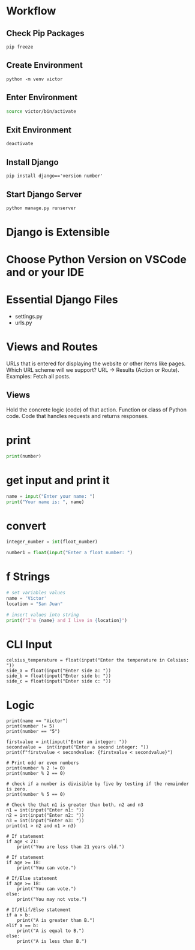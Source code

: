 # Workflow
## Check Pip Packages
```
pip freeze
```

## Create Environment
```
python -m venv victor
```

## Enter Environment
```bash
source victor/bin/activate
```

## Exit Environment
```
deactivate
```

## Install Django
```
pip install django=='version number'
```

## Start Django Server
```bash
python manage.py runserver
```

# Django is Extensible

# Choose Python Version on VSCode and or your IDE

# Essential Django Files
* settings.py
* urls.py

# Views and Routes
URLs that is entered for displaying the website or other items like pages. Which URL scheme will we support? URL -> Results (Action or Route). Examples: Fetch all posts.

## Views
Hold the concrete logic (code) of that action. Function or class of Python code. Code that handles requests and returns responses.

# print
```python
print(number)
```

# get input and print it
```python
name = input("Enter your name: ")
print("Your name is: ", name)
```

# convert
```python
integer_number = int(float_number)
```

```python
number1 = float(input("Enter a float number: ")
```

# f Strings
```python
# set variables values
name = 'Victor'
location = "San Juan"

# insert values into string
print(f"I'm {name} and I live in {location}")
```

# CLI Input
```
celsius_temperature = float(input("Enter the temperature in Celsius: "))
side_a = float(input("Enter side a: "))
side_b = float(input("Enter side b: "))
side_c = float(input("Enter side c: "))
```

# Logic
```
print(name == "Victor")
print(number != 5)
print(number == "5")

firstvalue = int(input("Enter an integer: "))
secondvalue =  int(input("Enter a second integer: "))
print(f"firstvalue < secondvalue: {firstvalue < secondvalue}")

# Print odd or even numbers
print(number % 2 != 0)
print(number % 2 == 0)

# check if a number is divisible by five by testing if the remainder is zero.
print(number % 5 == 0)

# Check the that n1 is greater than both, n2 and n3
n1 = int(input("Enter n1: "))
n2 = int(input("Enter n2: "))
n3 = int(input("Enter n3: "))
print(n1 > n2 and n1 > n3)

# If statement
if age < 21:
    print("You are less than 21 years old.")

# If statement
if age >= 18:
    print("You can vote.")

# If/Else statement
if age >= 18:
    print("You can vote.")
else:
    print("You may not vote.")

# If/Elif/Else statement
if a > b:
    print("A is greater than B.")
elif a == b:
    print("A is equal to B.")
else:
    print("A is less than B.")
```
